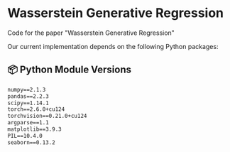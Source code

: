# Wasserstein Generative Regression
Code for the paper "Wasserstein Generative Regression"

Our current implementation depends on the following Python packages:
## 📦 Python Module Versions

```txt
numpy==2.1.3
pandas==2.2.3
scipy==1.14.1
torch==2.6.0+cu124
torchvision==0.21.0+cu124
argparse==1.1  
matplotlib==3.9.3
PIL==10.4.0
seaborn==0.13.2
